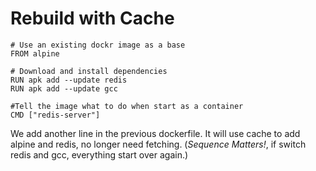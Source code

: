 # Rebuild with Cache

``` docker
# Use an existing dockr image as a base
FROM alpine

# Download and install dependencies
RUN apk add --update redis
RUN apk add --update gcc

#Tell the image what to do when start as a container
CMD ["redis-server"]
```

We add another line in the previous dockerfile. It will use cache to add alpine and redis, no longer need fetching. (*Sequence Matters!*, if switch redis and gcc, everything start over again.)

